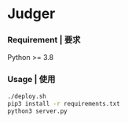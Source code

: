 # Judger

### Requirement | 要求
Python >= 3.8

### Usage | 使用

```bash
./deploy.sh
pip3 install -r requirements.txt
python3 server.py
```
